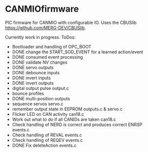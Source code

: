 # CANMIOfirmware
PIC firmware for CANMIO with configurable IO. Uses the CBUSlib https://github.com/MERG-DEV/CBUSlib.

Currently work in progress.
ToDos:
 * Bootloader and handling of OPC_BOOT
 * DONE change the START_SOD_EVENT for a learned action/event
 * DONE consumed event processing
 * DONE validate NV changes
 * DONE servo outputs
 * DONE debounce inputs
 * DONE invert inputs
 * DONE invert outputs
 * digital output pulse output.c
 * bounce profiles  
 * DONE multi-position outputs
 * sequence servos servo.c
 * remember output state in EEPROM outputs.c & servo.c
 * Flicker LED on CAN activity can18.c
 * Work out what to do if all CANIDs are taken can18.c
 * Check handling of NERD is correct and produces correct ENRSP events.c
 * Check handling of REVAL events.c
 * Check handling of REQEV events.c
 * DONE Fix deleteAction events.c
